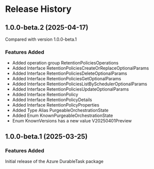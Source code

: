 # Release History
    
## 1.0.0-beta.2 (2025-04-17)
Compared with version 1.0.0-beta.1
    
### Features Added

  - Added operation group RetentionPoliciesOperations
  - Added Interface RetentionPoliciesCreateOrReplaceOptionalParams
  - Added Interface RetentionPoliciesDeleteOptionalParams
  - Added Interface RetentionPoliciesGetOptionalParams
  - Added Interface RetentionPoliciesListBySchedulerOptionalParams
  - Added Interface RetentionPoliciesUpdateOptionalParams
  - Added Interface RetentionPolicy
  - Added Interface RetentionPolicyDetails
  - Added Interface RetentionPolicyProperties
  - Added Type Alias PurgeableOrchestrationState
  - Added Enum KnownPurgeableOrchestrationState
  - Enum KnownVersions has a new value V20250401Preview
    
    
## 1.0.0-beta.1 (2025-03-25)

### Features Added

Initial release of the Azure DurableTask package
